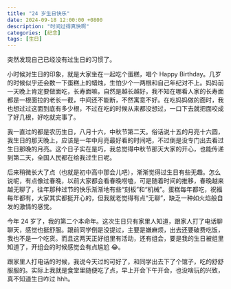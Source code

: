 ```yaml
---
title: "24 岁生日快乐"
date: 2024-09-18 12:00:00 +0800
description: "时间过得真快啊"
categories: [纪念]
tags: [生日]
---
```


突然发现自己已经没有过生日的习惯了。

小时候对生日的印象，就是大家坐在一起吃个蛋糕，唱个 Happy Birthday。几岁的时候似乎还会数一下蛋糕上的蜡烛，生怕少个一两根和自己年纪对不上。妈妈前一天晚上肯定要做面吃，长寿面嘛，自然是越长越好，我不知在哪看人家的长寿面都是一根面拉的老长一截，中间还不能断，不然寓意不好。在吃妈妈做的面时，我也想过过这面到底有多少根，不过在吃的时候从来都没想过，一口下去就把面咬成了好几根，好吃就完事了。

我一直过的都是农历生日，八月十六，中秋节第二天。俗话说十五的月亮十六圆，我生日的那天晚上，应该是一年中月亮最好看的时间吧，不过倒是没专门出去看过生日那晚的月亮。这个日子实在是巧，我总觉得中秋节那天大家的开心，也能传递到第二天，全国人民都在给我过生日呢。

后来稍微长大了点（也就是初中高中那会儿吧），渐渐觉得过生日有些无趣。怎么说呢，有点像过春晚，以前大家都会看春晚唠嗑，可是随着时间的推移，春晚越来越无聊了，往年那种过节的快乐渐渐地有些“刻板”和“机械”。蛋糕每年都吃，祝福每年都有，大家其实都挺开心的，但我就老觉得有点“无聊”，缺乏一种如火焰般自发的激情的感觉。

今年 24 岁了，我的第二个本命年。这次生日只有家里人知道，跟家人打了电话聊聊天，感觉也挺舒服。跟前同学倒是没提过，主要是嫌麻烦，出去还要破费吃饭，我也不是一个吃货。而且这两天正好组里有活动，还有组会，要是我的生日被组里知道了，开组会的时候感觉会有点尴尬 :joy:。

跟家里人打电话的时候，我说今天过的可好了，和同学出去下了个馆子，吃的舒舒服服的。实际上我就是食堂里随便吃了点，早上开会下午开会，也没啥玩的兴致，真不知道生日咋过 hhh。

